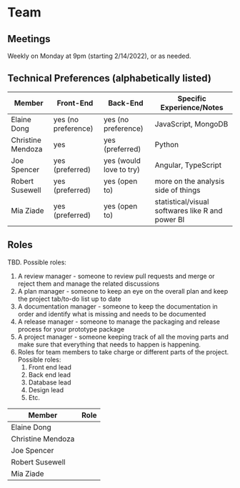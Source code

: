 # Team

## Meetings
Weekly on Monday at 9pm (starting 2/14/2022), or as needed.

## Technical Preferences (alphabetically listed)
| Member            | Front-End           | Back-End                | Specific Experience/Notes |
| ----------------- | ------------------- | ----------------------- | ------------------------- |
| Elaine Dong       | yes (no preference) | yes (no preference)     | JavaScript, MongoDB |
| Christine Mendoza | yes                 | yes (preferred)         | Python |
| Joe Spencer       | yes (preferred)     | yes (would love to try) | Angular, TypeScript |
| Robert Susewell   | yes (preferred)     | yes (open to)           | more on the analysis side of things |
| Mia Ziade         | yes (preferred)     | yes (open to)           | statistical/visual softwares like R and power BI |

## Roles
TBD. Possible roles:
1. A review manager - someone to review pull requests and merge or reject them and manage the related discussions
2. A plan manager - someone to keep an eye on the overall plan and keep the project tab/to-do list up to date
3. A documentation manager - someone to keep the documentation in order and identify what is missing and needs to be documented
4. A release manager - someone to manage the packaging and release process for your prototype package
5. A project manager - someone keeping track of all the moving parts and make sure that everything that needs to happen is happening.
5. Roles for team members to take charge or different parts of the project. Possible roles:
    1. Front end lead
    2. Back end lead
    3. Database lead
    4. Design lead
    5. Etc.

| Member            | Role           | 
| ----------------- | ------------------- | 
| Elaine Dong       | |
| Christine Mendoza | | 
| Joe Spencer       | | 
| Robert Susewell   | | 
| Mia Ziade         | | 